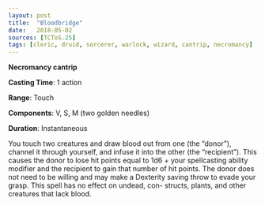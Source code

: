```yaml
---
layout: post
title:  "Bloodbridge"
date:   2018-05-02
sources: [TCToS.25]
tags: [cleric, druid, sorcerer, warlock, wizard, cantrip, necromancy]
---
```


**Necromancy cantrip**

**Casting Time**: 1 action

**Range**: Touch

**Components**: V, S, M (two golden needles)

**Duration**: Instantaneous

You touch two creatures and draw blood out from one (the “donor”), channel it through yourself, and infuse it into the other (the “recipient”). This causes the donor to lose hit points equal to 1d6 + your spellcasting ability modifier and the recipient to gain that number of hit points. The donor does not need to be willing and may make a Dexterity saving throw to evade your grasp. This spell has no effect on undead, con- structs, plants, and other creatures that lack blood.